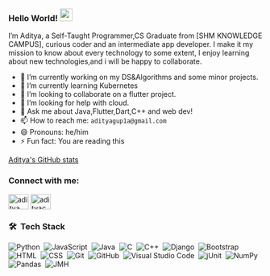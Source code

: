### Hello World! <img src="https://media.giphy.com/media/hvRJCLFzcasrR4ia7z/giphy.gif" width="25px">

I’m Aditya, a Self-Taught Programmer,CS Graduate from [SHM KNOWLEDGE CAMPUS], curious coder and an intermediate app developer. I make it my mission to know about every technology to some extent, I enjoy learning about new technologies,and i will be happy to collaborate.

- 🔭 I’m currently working on my DS&Algorithms and some minor projects.
- 🌱 I’m currently learning Kubernetes
- 👯 I’m looking to collaborate on a flutter project.
- 🤔 I’m looking for help with cloud.
- 💬 Ask me about Java,Flutter,Dart,C++ and web dev!
- 📫 How to reach me: `adityagup1a@gmail.com`
- 😄 Pronouns: he/him
- ⚡ Fun fact: You are reading this

[Aditya's GitHub stats](https://github-readme-stats.vercel.app/api?username=Aditya2434&show_icons=true&theme=radical)

<h3 align="left">Connect with me:</h3>
<p align="left">
<a href="https://linkedin.com/in/aditya chauhan" target="blank"><img align="center" src="https://raw.githubusercontent.com/rahuldkjain/github-profile-readme-generator/master/src/images/icons/Social/linked-in-alt.svg" alt="aditya chauhan" height="30" width="40" /></a>
<a href="https://auth.geeksforgeeks.org/user/adityachauhan2434" target="blank"><img align="center" src="https://raw.githubusercontent.com/rahuldkjain/github-profile-readme-generator/master/src/images/icons/Social/geeks-for-geeks.svg" alt="adityachauhan2434" height="30" width="40" /></a>
</p>

### 🛠 &nbsp;Tech Stack

![Python](https://img.shields.io/badge/-Python-05122A?style=flat&logo=python)&nbsp;
![JavaScript](https://img.shields.io/badge/-JavaScript-05122A?style=flat&logo=javascript)&nbsp;
![Java](https://img.shields.io/badge/-Java-05122A?style=flat&logo=Java&logoColor=FFA518)&nbsp;
![C](https://img.shields.io/badge/-C-05122A?style=flat&logo=C&logoColor=A8B9CC)&nbsp;
![C++](https://img.shields.io/badge/-C++-05122A?style=flat&logo=C%2B%2B&logoColor=00599C)&nbsp;
![Django](https://img.shields.io/badge/-Django-05122A?style=flat&logo=django&logoColor=092E20)&nbsp;
![Bootstrap](https://img.shields.io/badge/-Bootstrap-05122A?style=flat&logo=bootstrap&logoColor=563D7C)\
![HTML](https://img.shields.io/badge/-HTML-05122A?style=flat&logo=HTML5)&nbsp;
![CSS](https://img.shields.io/badge/-CSS-05122A?style=flat&logo=CSS3&logoColor=1572B6)&nbsp;
![Git](https://img.shields.io/badge/-Git-05122A?style=flat&logo=git)&nbsp;
![GitHub](https://img.shields.io/badge/-GitHub-05122A?style=flat&logo=github)&nbsp;
![Visual Studio Code](https://img.shields.io/badge/-Visual%20Studio%20Code-05122A?style=flat&logo=visual-studio-code&logoColor=007ACC)&nbsp;
![jUnit](https://img.shields.io/badge/jUnit%20-%23150458.svg?&style=flat&logo=Java&logoColor=white)&nbsp;
![NumPy](https://img.shields.io/badge/numpy%20-%23013243.svg?&style=flat&logo=numpy&logoColor=white)&nbsp;
![Pandas](https://img.shields.io/badge/pandas%20-%23150458.svg?&style=flat&logo=pandas&logoColor=white)&nbsp;
![JMH](https://img.shields.io/badge/JMH%20-%23150458.svg?&style=flat&logo=Java&logoColor=white)&nbsp;

